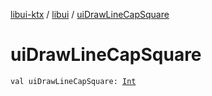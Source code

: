 [libui-ktx](../index.md) / [libui](index.md) / [uiDrawLineCapSquare](./ui-draw-line-cap-square.md)

# uiDrawLineCapSquare

`val uiDrawLineCapSquare: `[`Int`](https://kotlinlang.org/api/latest/jvm/stdlib/kotlin/-int/index.html)